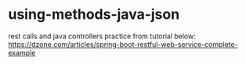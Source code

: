 # using-methods-java-json
rest calls and java controllers practice from tutorial below: https://dzone.com/articles/spring-boot-restful-web-service-complete-example
